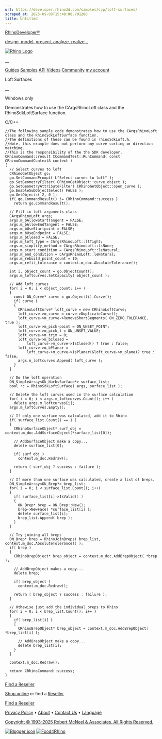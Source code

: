 ```yaml
---
url: https://developer.rhino3d.com/samples/cpp/loft-surfaces/
scraped_at: 2025-09-08T15:48:08.701280
title: Untitled
---
```


[RhinoDeveloper®](/)

[design, model, present, analyze, realize...](/)

[![Rhino Logo](https://developer.rhino3d.com/images/rhinodevlogo.png)](/)

__

[Guides](https://developer.rhino3d.com/guides)
[Samples](https://developer.rhino3d.com/samples)
[API](https://developer.rhino3d.com/api)
[Videos](https://developer.rhino3d.com/videos)
[Community](https://discourse.mcneel.com/c/rhino-developer) [my account
](https://www.rhino3d.com/my-account/ "Manage your account, licenses, and
teams")

Loft Surfaces

__

Windows only

Demonstrates how to use the CArgsRhinoLoft class and the RhinoSdkLoftSurface
function.

C/C++

    
    
    //The following sample code demonstrates how to use the CArgsRhinoLoft class and the RhinoSdkLoftSurface function.
    //The definitions of these can be found in rhinoSdkLoft.h.
    //Note, this example does not perform any curve sorting or direction matching.
    //This is the responsibility of the the SDK developer.
    CRhinoCommand::result CCommandTest::RunCommand( const CRhinoCommandContext& context )
    {
      // Select curves to loft
      CRhinoGetObject go;
      go.SetCommandPrompt( L"Select curves to loft" );
      go.SetGeometryFilter( CRhinoGetObject::curve_object );
      go.SetGeometryAttributeFilter( CRhinoGetObject::open_curve );
      go.EnableSubObjectSelect( FALSE );
      go.GetObjects( 2, 0 );
      if( go.CommandResult() != CRhinoCommand::success )
        return go.CommandResult();
    
      // Fill in loft arguments class
      CArgsRhinoLoft args;
      args.m_bAllowStartTangent = FALSE;
      args.m_bAllowEndTangent = FALSE;
      args.m_bUseStartpoint = FALSE;
      args.m_bUseEndpoint = FALSE;
      args.m_bClosed = FALSE;
      args.m_loft_type = CArgsRhinoLoft::ltTight;
      args.m_simplify_method = CArgsRhinoLoft::lsNone;
      args.m_start_condition = CArgsRhinoLoft::leNatural;
      args.m_end_condition = CArgsRhinoLoft::leNatural;
      args.m_rebuild_point_count = 10;
      args.m_refit_tolerance = context.m_doc.AbsoluteTolerance();
    
      int i, object_count = go.ObjectCount();
      args.m_loftcurves.SetCapacity( object_count );
    
      // Add loft curves
      for( i = 0; i < object_count; i++ )
      {
        const ON_Curve* curve = go.Object(i).Curve();
        if( curve )
        {
          CRhinoLoftCurve* loft_curve = new CRhinoLoftCurve;
          loft_curve->m_curve = curve->DuplicateCurve();
          loft_curve->m_curve->RemoveShortSegments( ON_ZERO_TOLERANCE, true );
          loft_curve->m_pick-point = ON_UNSET_POINT;
          loft_curve->m_pick_t = ON_UNSET_VALUE;
          loft_curve->m_trim = 0;
          loft_curve->m_bClosed =
              loft_curve->m_curve->IsClosed() ? true : false;
          loft_curve->m_bPlanar =
              loft_curve->m_curve->IsPlanar(&loft_curve->m_plane)? true : false;
          args.m_loftcurves.Append( loft_curve );
        }
      }
    
      // Do the loft operation
      ON_SimpleArray<ON_NurbsSurface*> surface_list;
      bool rc = RhinoSdkLoftSurface( args, surface_list );
    
      // Delete the loft curves used in the surface calculation
      for( i = 0; i < args.m_loftcurves.Count(); i++ )
        delete args.m_loftcurves[i];
      args.m_loftcurves.Empty();
    
      // If only one surface was calculated, add it to Rhino
      if( surface_list.Count() == 1 )
      {
        CRhinoSurfaceObject* surf_obj = context.m_doc.AddSurfaceObject(*surface_list[0]);
    
        // AddSurfaceObject make a copy...
        delete surface_list[0];
    
        if( surf_obj )
          context.m_doc.Redraw();
    
        return ( surf_obj ? success : failure );
      }
    
      // If more than one surface was calculated, create a list of breps.
      ON_SimpleArray<ON_Brep*> brep_list;
      for( i = 0; i < surface_list.Count(); i++)
      {
        if( surface_list[i]->IsValid() )
        {
          ON_Brep* brep = ON_Brep::New();
          brep->NewFace( *surface_list[i] );
          delete surface_list[i];
          brep_list.Append( brep );
        }
      }
    
      // Try joining all breps
      ON_Brep* brep = RhinoJoinBreps( brep_list, context.m_doc.AbsoluteTolerance() );
      if( brep )
      {
        CRhinoBrepObject* brep_object = context.m_doc.AddBrepObject( *brep );
    
        // AddBrepObject makes a copy...
        delete brep;
    
        if( brep_object )
          context.m_doc.Redraw();
    
        return ( brep_object ? success : failure );
      }
    
      // Othewise just add the individual breps to Rhino.
      for( i = 0; i < brep_list.Count(); i++ )
      {
        if( brep_list[i] )
        {
          CRhinoBrepObject* brep_object = context.m_doc.AddBrepObject( *brep_list[i] );
    
          // AddBrepObject make a copy...
          delete brep_list[i];
        }
      }
    
      context.m_doc.Redraw();
    
      return CRhinoCommand::success;
    }
    

  

[Find a Reseller](https://www.rhino3d.com/sales)

[Shop online](https://www.rhino3d.com/store) or find a
[Reseller](https://www.rhino3d.com/sales)

[Find a Reseller](https://www.rhino3d.com/sales)

[Privacy Policy](https://www.rhino3d.com/privacy) •
[About](https://www.rhino3d.com/mcneel/about) • [Contact
Us](https://www.rhino3d.com/mcneel/contact) • [
Language](https://www.rhino3d.com/language "Change to a different region or
language")

[Copyright © 1993-2025 Robert McNeel & Associates. All Rights
Reserved.](https://www.rhino3d.com/mcneel/about)

[](https://www.facebook.com/McNeelRhinoceros/)
[](https://twitter.com/bobmcneel) [](https://www.linkedin.com/groups/75313/)
[](https://www.youtube.com/user/RhinoGuide/videos) [](https://vimeo.com/rhino)
[![Blogger
icon](https://developer.rhino3d.com/images/blogger.svg)](http://blog.rhino3d.com/)
[![Food4Rhino](https://developer.rhino3d.com/images/f4r_icon_01.svg)](https://www.food4rhino.com)

